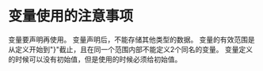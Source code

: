 # 变量使用的注意事项
变量要声明再使用。
变量声明后，不能存储其他类型的数据。
变量的有效范围是从定义开始到"}"截止，且在同一个范围内部不能定义2个同名的变量。
变量定义的时候可以没有初始值，但是使用的时候必须给初始值。